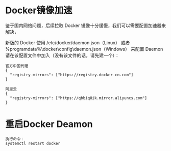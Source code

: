 # Docker镜像加速


鉴于国内网络问题，后续拉取 Docker 镜像十分缓慢，我们可以需要配置加速器来解决，

新版的 Docker 使用 /etc/docker/daemon.json（Linux） 或者 %programdata%\docker\config\daemon.json（Windows） 来配置 Daemon 请在该配置文件中加入（没有该文件的话，请先建一个）：

```
官方中国代理
{
  "registry-mirrors": ["https://registry.docker-cn.com"]
}
```

```
阿里云
{
  "registry-mirrors": ["https://qbbiq8ik.mirror.aliyuncs.com"]
}
```

# 重启Docker Deamon
```
执行命令：
systemctl restart docker
```